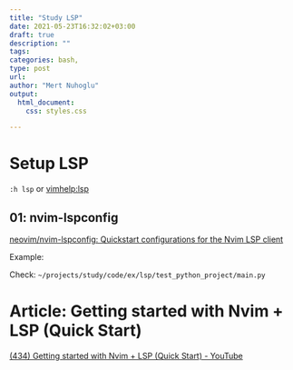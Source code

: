 ```yaml
---
title: "Study LSP"
date: 2021-05-23T16:32:02+03:00 
draft: true
description: ""
tags:
categories: bash, 
type: post
url:
author: "Mert Nuhoglu"
output:
  html_document:
    css: styles.css

---
```


# Setup LSP

`:h lsp` or <vimhelp:lsp>

## 01: nvim-lspconfig

[neovim/nvim-lspconfig: Quickstart configurations for the Nvim LSP client](https://github.com/neovim/nvim-lspconfig)

Example:

Check: `~/projects/study/code/ex/lsp/test_python_project/main.py`

# Article: Getting started with Nvim + LSP (Quick Start)

[(434) Getting started with Nvim + LSP (Quick Start) - YouTube](https://www.youtube.com/watch?v=tOjVHXaUrzo)

